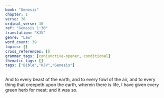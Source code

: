 ```yaml
---
book: "Genesis"
chapter: 1
verse: 30
ordinal_verse: 30
ref: "Genesis 1:30"
translation: "KJV"
genre: "Law"
word_count: 39
topics: []
cross_references: []
grammar_tags: [conjunctive-opener, conditional]
thematic_tags: []
tags: ["Bible","KJV","Genesis"]
---
```

And to every beast of the earth, and to every fowl of the air, and to every thing that creepeth upon the earth, wherein there is life, I have given every green herb for meat: and it was so.
